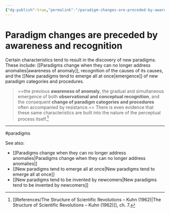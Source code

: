 ```yaml
---
{"dg-publish":true,"permalink":"/paradigm-changes-are-preceded-by-awareness-and-recognition/"}
---
```



# Paradigm changes are preceded by awareness and recognition

Certain characteristics tend to result in the discovery of new paradigms. These include: [[Paradigms change when they can no longer address anomalies\|awareness of anomaly]], recognition of the causes of its causes, and the [[New paradigms tend to emerge all at once\|emergence]] of new paradigm categories and procedures.

>  ==the previous **awareness of anomaly**, the gradual and simultaneous emergence of both **observational and conceptual recognition**, and the consequent **change of paradigm categories and procedures** often accompanied by resistance.== There is even evidence that these same characteristics are built into the nature of the perceptual process itself.[^1]


---
#paradigms 

See also:
- [[Paradigms change when they can no longer address anomalies\|Paradigms change when they can no longer address anomalies]]
- [[New paradigms tend to emerge all at once\|New paradigms tend to emerge all at once]]
- [[New paradigms tend to be invented by newcomers\|New paradigms tend to be invented by newcomers]]

[^1]: [[References/The Structure of Scientific Revolutions – Kuhn (1962)\|The Structure of Scientific Revolutions – Kuhn (1962)]], ch. 7.